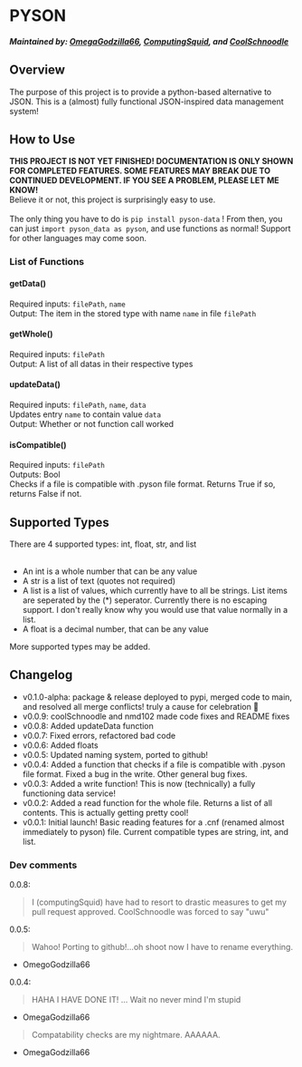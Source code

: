 # PYSON #
##### Maintained by: [OmegaGodzilla66](https://github.com/OmegaGodzilla66), [ComputingSquid](https://github.com/ProbablyComputingSquid), and [CoolSchnoodle](https://github.com/coolSchnoodle) #####


## Overview ##
The purpose of this project is to provide a python-based alternative to JSON. This is a (almost) fully functional JSON-inspired data management system!

## How to Use ##
**THIS PROJECT IS NOT YET FINISHED! DOCUMENTATION IS ONLY SHOWN FOR COMPLETED FEATURES. SOME FEATURES MAY BREAK DUE TO CONTINUED DEVELOPMENT. IF YOU SEE A PROBLEM, PLEASE LET ME KNOW!**
<br>Believe it or not, this project is surprisingly easy to use.<br>
<br> The only thing you have to do is `pip install pyson-data` ! From then, you can just `import pyson_data as pyson`, and use functions as normal!
Support for other languages may come soon.<br>
### List of Functions ###

#### getData() ####
Required inputs: `filePath`, `name`<br>
Output: The item in the stored type with name `name` in file `filePath`<br>

#### getWhole() ####
Required inputs: `filePath`<br>
Output: A list of all datas in their respective types<br>

#### updateData() ####
Required inputs: `filePath`, `name`, `data`<br>
Updates entry `name` to contain value `data`<br>
Output: Whether or not function call worked<br>

#### isCompatible() ####
Required inputs: `filePath`<br>
Outputs: Bool<br>
Checks if a file is compatible with .pyson file format. Returns True if so, returns False if not. <br>

## Supported Types ##
There are 4 supported types: int, float, str, and list
<br><br>
- An int is a whole number that can be any value<br>
- A str is a list of text (quotes not required)<br>
- A list is a list of values, which currently have to all be strings. List items are seperated by the (*) seperator.
Currently there is no escaping support. I don't really know why you would use that value normally in a list. <br> 
- A float is a decimal number, that can be any value<br>

More supported types may be added. 

## Changelog ##
- v0.1.0-alpha: package & release deployed to pypi, merged code to main, and resolved all merge conflicts! truly a cause for celebration 🎉
- v0.0.9: coolSchnoodle and nmd102 made code fixes and README fixes
- v0.0.8: Added updateData function
- v0.0.7: Fixed errors, refactored bad code
- v0.0.6: Added floats
- v0.0.5: Updated naming system, ported to github!
- v0.0.4: Added a function that checks if a file is compatible with .pyson file format. Fixed a bug in the write. Other general bug fixes. 
- v0.0.3: Added a write function! This is now (technically) a fully functioning data service!
- v0.0.2: Added a read function for the whole file. Returns a list of all contents. This is actually getting pretty cool!
- v0.0.1: Initial launch! Basic reading features for a .cnf (renamed almost immediately to pyson) file. Current compatible types are string, int, and list.

### Dev comments ###
0.0.8:<br>
> I (computingSquid) have had to resort to drastic measures to get my pull request approved. CoolSchnoodle was forced to say "uwu"

0.0.5: <br>
> Wahoo! Porting to github!...oh shoot now I have to rename everything.

- OmegoGodzilla66

0.0.4: <br>
> HAHA I HAVE DONE IT! ... Wait no never mind I'm stupid

- OmegaGodzilla66
> Compatability checks are my nightmare. AAAAAA.

- OmegaGodzilla66
